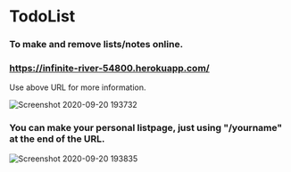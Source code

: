 # TodoList
### To make and remove lists/notes online. 

### https://infinite-river-54800.herokuapp.com/

Use above URL for more information.

![Screenshot 2020-09-20 193732](https://user-images.githubusercontent.com/71431543/93717109-3f5b5000-fb91-11ea-8109-041815c5877e.png)

### You can make your personal listpage, just using "/yourname" at the end of the URL.

![Screenshot 2020-09-20 193835](https://user-images.githubusercontent.com/71431543/93717163-92cd9e00-fb91-11ea-9398-e9b640ade28f.png)
